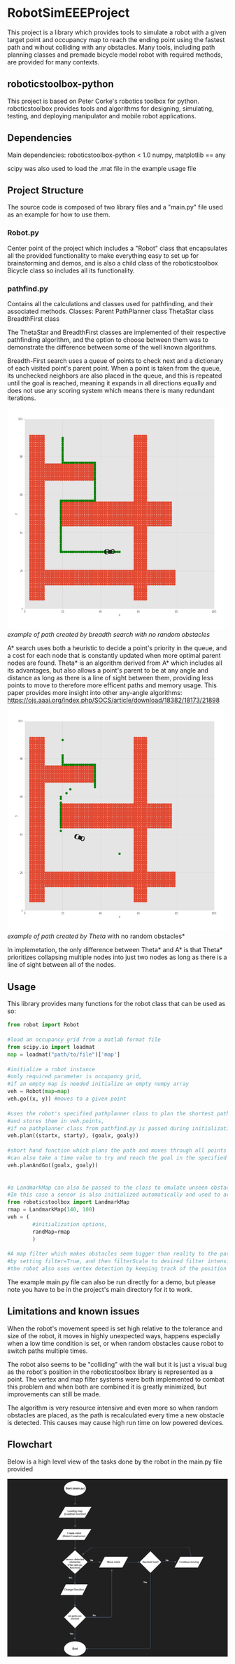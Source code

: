 # RobotSimEEEProject
This project is a library which provides tools to simulate a robot with a given target point and occupancy map to reach the ending point using the fastest path and wihout colliding with any obstacles.
Many tools, including path planning classes and premade bicycle model robot with required methods, are provided for many contexts.

## roboticstoolbox-python
This project is based on Peter Corke's robotics toolbox for python.
roboticstoolbox provides tools and algorithms for designing, simulating, testing, and deploying manipulator and mobile robot applications.

## Dependencies 
Main dependencies:
    roboticstoolbox-python < 1.0
    numpy, matplotlib == any 

scipy was also used to load the .mat file in the example usage file

## Project Structure
The source code is composed of two library files and a "main.py" file used as an example for how to use them.

### Robot.py
Center point of the project which includes a "Robot" class that encapsulates all the provided functionality to make everything easy to set up for brainstorming and demos, and is also a child class of the roboticstoolbox Bicycle class so includes all its functionality.

### pathfind.py
Contains all the calculations and classes used for pathfinding, and their associated methods.
Classes:
    Parent PathPlanner class 
    ThetaStar class 
    BreadthFirst class 

The ThetaStar and BreadthFirst classes are implemented of their respective pathfinding algorithm, and the option to choose between them was to demonstrate the difference between some of the well known algorithms.

Breadth-First search uses a queue of points to check next and a dictionary of each visited point's parent point. When a point is taken from the queue, its unchecked neighbors are also placed in the queue, and this is repeated until the goal is reached, meaning it expands in all directions equally and does not use any scoring system which means there is many redundant iterations.

![](https://github.com/abdullahmortada/RobotSimEEEProject/blob/main/breadth.png)
*example of path created by breadth search with no random obstacles*

A* search uses both a heuristic to decide a point's priority in the queue, and a cost for each node that is constantly updated when more optimal parent nodes are found.
Theta* is an algorithm derived from A* which includes all its advantages, but also allows a point's parent to be at any angle and distance as long as there is a line of sight between them, providing less points to move to therefore more efficent paths and memory usage.
This paper provides more insight into other any-angle algorithms:
    https://ojs.aaai.org/index.php/SOCS/article/download/18382/18173/21898

![](https://github.com/abdullahmortada/RobotSimEEEProject/blob/main/theta.png)
*example of path created by Theta* with no random obstacles*

In implemetation, the only difference between Theta* and A* is that Theta* prioritizes collapsing multiple nodes into just two nodes as long as there is a line of sight between all of the nodes.

## Usage
This library provides many functions for the robot class that can be used as so:

```python 
from robot import Robot

#load an occupancy grid from a matlab format file
from scipy.io import loadmat
map = loadmat("path/to/file")['map']

#initialize a robot instance
#only required parameter is occupancy grid, 
#if an empty map is needed initialize an empty numpy array
veh = Robot(map=map)
veh.go((x, y)) #moves to a given point

#uses the robot's specified pathplanner class to plan the shortest path through the map,
#and stores them in veh.points,
#if no pathplanner class from pathfind.py is passed during initialization the default ThetaStar class is used
veh.plan((startx, starty), (goalx, goaly)) 

#short hand function which plans the path and moves through all points
#can also take a time value to try and reach the goal in the specified time
veh.planAndGo((goalx, goaly))


#a LandmarkMap can also be passed to the class to emulate unseen obstacles in a previously known environment.
#In this case a sensor is also initialized automatically and used to avoid these obstacles.
from roboticstoolbox import LandmarkMap 
rmap = LandmarkMap(140, 100)
veh = (
        #initialization options, 
        randMap=rmap
        )

#A map filter which makes obstacles seem bigger than reality to the pathplanner to force the robot to move further from walls is also available 
#by setting filter=True, and then filterScale to desired filter intensity.
#the robot also uses vertex detection by keeping track of the position of its vertices
```

The example main.py file can also be run directly for a demo, but please note you have to be in the project's main directory for it to work.

## Limitations and known issues
When the robot's movement speed is set high relative to the tolerance and size of the robot, it moves in highly unexpected ways, happens especially when a low time condition is set, or when random obstacles cause robot to switch paths multiple times.

The robot also seems to be "colliding" with the wall but it is just a visual bug as the robot's position in the roboticstoolbox library is represented as a point. The vertex and map filter systems were both implemented to combat this problem and when both are combined it is greatly minimized, but improvements can still be made.

The algorithm is very resource intensive and even more so when random obstacles are placed, as the path is recalculated every time a new obstacle is detected. This causes may cause high run time on low powered devices.


## Flowchart
Below is a high level view of the tasks done by the robot in the main.py file provided 

![](https://github.com/abdullahmortada/RobotSimEEEProject/blob/main/Flowchart.png)

